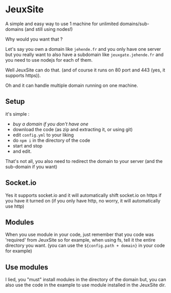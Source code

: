 # JeuxSite
A simple and easy way to use 1 machine for unlimited domains/sub-domains (and still using nodes!)

Why would you want that ?

Let's say you own a domain like `jehende.fr` and you only have one server but you really want to also have a subdomain like `jeuxgate.jehende.fr` and you need to use nodejs for each of them.

Well JeuxSite can do that. (and of course it runs on 80 port and 443 (yes, it supports https)).

Oh and it can handle multiple domain running on one machine.


## Setup
it's simple :

 - *buy a domain if you don't have one*
 - download the code (as zip and extracting it, or using git)
 - edit `config.yml` to your liking
 - do `npm i` in the directory of the code
 - start and stop
 - and edit.

That's not all, you also need to redirect the domain to your server (and the sub-domain if you want)

## Socket.io
Yes it supports socket.io and it will automatically shift socket.io on https if you have it turned on (if you only have http, no worry, it will automatically use http)

## Modules

When you use module in your code, just remember that you code was 'required' from JeuxSite so for example, when using fs, tell it the entire directory you want. (you can use the `${config.path + domain}` in your code for example)

## Use modules

I lied, you "must" install modules in the directory of the domain but, you can also use the code in the example to use module installed in the JeuxSite dir.